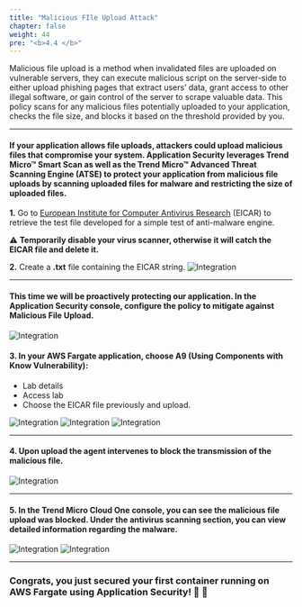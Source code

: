 ```yaml
---
title: "Malicious FIle Upload Attack"
chapter: false
weight: 44
pre: "<b>4.4 </b>"
---
```



Malicious file upload is a method when invalidated files are uploaded on vulnerable servers, they can execute malicious script on the server-side to either upload phishing pages that extract users’ data, grant access to other illegal software, or gain control of the server to scrape valuable data. This policy scans for any malicious files potentially uploaded to your application, checks the file size, and blocks it based on the threshold provided by you.

---

####  If your application allows file uploads, attackers could upload malicious files that compromise your system. Application Security leverages Trend Micro™ Smart Scan as well as the Trend Micro™ Advanced Threat Scanning Engine (ATSE) to protect your application from malicious file uploads by scanning uploaded files for malware and restricting the size of uploaded files.

**1.** Go to [European Institute for Computer Antivirus Research](https://www.eicar.org/?page_id=3950) (EICAR) to retrieve the test file developed for a simple test of anti-malware engine.

:warning: **Temporarily disable your virus scanner, otherwise it will catch the EICAR file and delete it.**

**2.** Create a **.txt** file containing the EICAR string.
![Integration](/images/eicar.png)

---

#### This time we will be proactively protecting our application. In the Application Security console, configure the policy to mitigate against **Malicious File Upload**.
![Integration](/images/file-enable.png)

#### 3. In your AWS Fargate application, choose A9 (Using Components with Know Vulnerability): 
- Lab details
- Access lab
- Choose the EICAR file previously and upload.

![Integration](/images/file_upload_malware1.png)
![Integration](/images/file_upload_malware2.png)
![Integration](/images/file_upload_malware3.png)

---

#### 4. Upon upload the agent intervenes to block the transmission of the malicious file. 
![Integration](/images/request_blocked.png)

---

#### 5. In the Trend Micro Cloud One console, you can see the malicious file upload was blocked. Under the antivirus scanning section, you can view detailed information regarding the malware.
![Integration](/images/file-blocked.png)
![Integration](/images/file-info.png)

---

### Congrats, you just secured your first container running on AWS Fargate using Application Security!  :clap: :clap:
